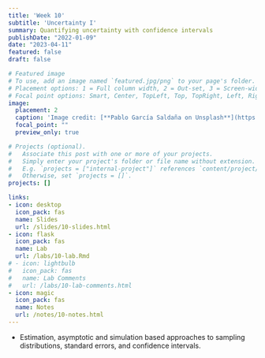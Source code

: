 ```yaml
---
title: 'Week 10'
subtitle: 'Uncertainty I'
summary: Quantifying uncertainty with confidence intervals
publishDate: "2022-01-09"
date: "2023-04-11"
featured: false
draft: false

# Featured image
# To use, add an image named `featured.jpg/png` to your page's folder.
# Placement options: 1 = Full column width, 2 = Out-set, 3 = Screen-width
# Focal point options: Smart, Center, TopLeft, Top, TopRight, Left, Right, BottomLeft, Bottom, BottomRight
image:
  placement: 2
  caption: 'Image credit: [**Pablo García Saldaña on Unsplash**](https://unsplash.com/photos/lPQIndZz8Mo)'
  focal_point: ""
  preview_only: true

# Projects (optional).
#   Associate this post with one or more of your projects.
#   Simply enter your project's folder or file name without extension.
#   E.g. `projects = ["internal-project"]` references `content/project/deep-learning/index.md`.
#   Otherwise, set `projects = []`.
projects: []

links:
- icon: desktop
  icon_pack: fas
  name: Slides
  url: /slides/10-slides.html
- icon: flask
  icon_pack: fas
  name: Lab
  url: /labs/10-lab.Rmd
# - icon: lightbulb
#   icon_pack: fas
#   name: Lab Comments
#   url: /labs/10-lab-comments.html
- icon: magic
  icon_pack: fas
  name: Notes
  url: /notes/10-notes.html
---
```




- Estimation, asymptotic and simulation based approaches to sampling distributions, standard errors, and confidence intervals. 
